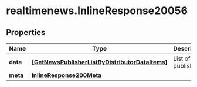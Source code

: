 # realtimenews.InlineResponse20056

## Properties

Name | Type | Description | Notes
------------ | ------------- | ------------- | -------------
**data** | [**[GetNewsPublisherListByDistributorDataItems]**](GetNewsPublisherListByDistributorDataItems.md) | List of publishers. | [optional] 
**meta** | [**InlineResponse200Meta**](InlineResponse200Meta.md) |  | [optional] 


